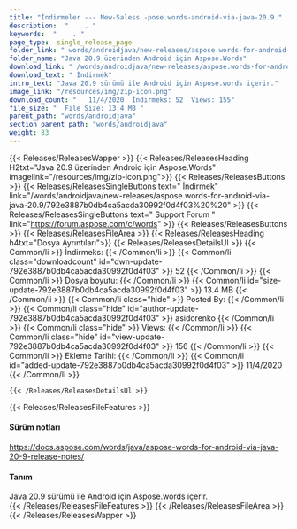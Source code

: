 ```yaml
---
title: "İndirmeler --- New-Saless -pose.words-android-via-java-20.9." 
description:  "    . " 
keywords:  "    . " 
page_type:  single_release_page
folder_link: " words/androidjava/new-releases/aspose.words-for-android-via-java-20.9/"
folder_name: "Java 20.9 üzerinden Android için Aspose.Words"
download_link: " /words/androidjava/new-releases/aspose.words-for-android-via-java-20.9/792e3887b0db4ca5acda30992f0d4f03"
download_text: " İndirmek"
intro_text: "Java 20.9 sürümü ile Android için Aspose.words içerir."
image_link: "/resources/img/zip-icon.png"
download_count: "   11/4/2020  İndirmeks: 52  Views: 155"
file_size: "  File Size: 13.4 MB "
parent_path: "words/androidjava"
section_parent_path: "words/androidjava"
weight: 83
---
```


{{< Releases/ReleasesWapper >}}
  {{< Releases/ReleasesHeading H2txt="Java 20.9 üzerinden Android için Aspose.Words" imagelink="/resources/img/zip-icon.png">}}
  {{< Releases/ReleasesButtons >}}
    {{< Releases/ReleasesSingleButtons text=" İndirmek" link="/words/androidjava/new-releases/aspose.words-for-android-via-java-20.9/792e3887b0db4ca5acda30992f0d4f03%20%20" >}}
    {{< Releases/ReleasesSingleButtons text=" Support Forum " link="https://forum.aspose.com/c/words" >}}
  {{< Releases/ReleasesButtons >}}
  {{< Releases/ReleasesFileArea >}}
    {{< Releases/ReleasesHeading h4txt="Dosya Ayrıntıları">}}
    {{< Releases/ReleasesDetailsUl >}}
            {{< Common/li  >}} İndirmeks: {{< /Common/li >}} 
      {{< Common/li class="downloadcount" id="dwn-update-792e3887b0db4ca5acda30992f0d4f03" >}} 52 {{< /Common/li >}} 
      {{< Common/li  >}} Dosya boyutu: {{< /Common/li >}} 
      {{< Common/li id="size-update-792e3887b0db4ca5acda30992f0d4f03" >}} 13.4 MB {{< /Common/li >}} 
      {{< Common/li  class="hide" >}} Posted By: {{< /Common/li >}} 
      {{< Common/li class="hide" id="author-update-792e3887b0db4ca5acda30992f0d4f03" >}} asidorenko {{< /Common/li >}} 
      {{< Common/li class="hide"  >}} Views: {{< /Common/li >}} 
      {{< Common/li class="hide" id="view-update-792e3887b0db4ca5acda30992f0d4f03" >}} 156 {{< /Common/li >}} 
      {{< Common/li  >}} Ekleme Tarihi: {{< /Common/li >}} 
      {{< Common/li id="added-update-792e3887b0db4ca5acda30992f0d4f03" >}} 11/4/2020 {{< /Common/li >}} 

    {{< /Releases/ReleasesDetailsUl >}}

  {{< Releases/ReleasesFileFeatures >}}
      <h4>Sürüm notları</h4><div><a href="https://docs.aspose.com/words/java/aspose-words-for-android-via-java-20-9-release-notes/">https://docs.aspose.com/words/java/aspose-words-for-android-via-java-20-9-release-notes/</a></div><h4>Tanım</h4><div class="HTMLDescription">Java 20.9 sürümü ile Android için Aspose.words içerir.</div>
  {{< /Releases/ReleasesFileFeatures >}}
 {{< /Releases/ReleasesFileArea >}}
{{< /Releases/ReleasesWapper >}}


